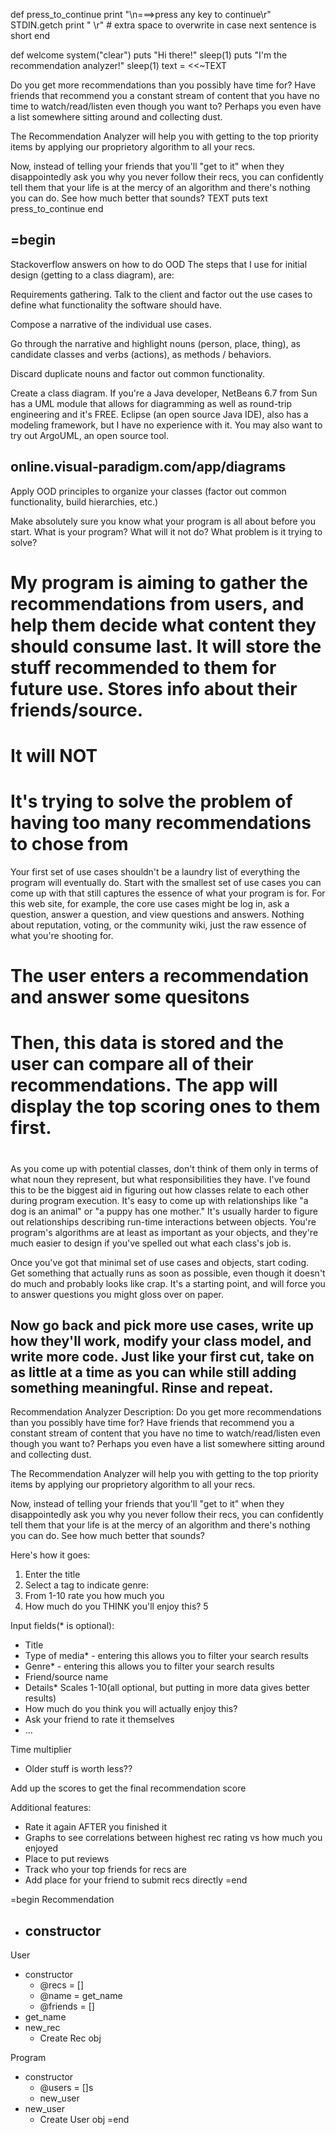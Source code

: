 
def press_to_continue
  print "\n===>press any key to continue\r"
  STDIN.getch
  print "            \r" # extra space to overwrite in case next sentence is short
end

def welcome
  system("clear")
  puts "Hi there!"
  sleep(1)
  puts "I'm the recommendation analyzer!"
  sleep(1)
  text = <<~TEXT 

  Do you get more recommendations than you possibly have time for? Have friends that recommend you a constant stream of content that you have no time to watch/read/listen even though you want to? Perhaps you even have a list somewhere sitting around and collecting dust. 

  The Recommendation Analyzer will help you with getting to the top priority items by applying our proprietory algorithm to all your recs.
  
  Now, instead of telling your friends that you'll "get to it" when they disappointedly ask you why you never follow their recs, you can confidently tell them that your life is at the mercy of an algorithm and there's nothing you can do. See how much better that sounds?
  TEXT
  puts text
  press_to_continue
end


=begin
---------------
Stackoverflow answers on how to do OOD
The steps that I use for initial design (getting to a class diagram), are:

Requirements gathering. Talk to the client and factor out the use cases to define what functionality the software should have.


Compose a narrative of the individual use cases.

Go through the narrative and highlight nouns (person, place, thing), as candidate classes and verbs (actions), as methods / behaviors.

Discard duplicate nouns and factor out common functionality.

Create a class diagram. If you're a Java developer, NetBeans 6.7 from Sun has a UML module that allows for diagramming as well as round-trip engineering and it's FREE. Eclipse (an open source Java IDE), also has a modeling framework, but I have no experience with it. You may also want to try out ArgoUML, an open source tool.

online.visual-paradigm.com/app/diagrams
---------------
Apply OOD principles to organize your classes (factor out common functionality, build hierarchies, etc.)

Make absolutely sure you know what your program is all about before you start. What is your program? What will it not do? What problem is it trying to solve?

# My program is aiming to gather the recommendations from users, and help them decide what content they should consume last. It will store the stuff recommended to them for future use. Stores info about their friends/source. 
  # It will NOT 
  # It's trying to solve the problem of having too many recommendations to chose from

Your first set of use cases shouldn't be a laundry list of everything the program will eventually do. Start with the smallest set of use cases you can come up with that still captures the essence of what your program is for. For this web site, for example, the core use cases might be log in, ask a question, answer a question, and view questions and answers. Nothing about reputation, voting, or the community wiki, just the raw essence of what you're shooting for.
# The user enters a recommendation and answer some quesitons
  # Then, this data is stored and the user can compare all of their recommendations. The app will display the top scoring ones to them first.
# 

As you come up with potential classes, don't think of them only in terms of what noun they represent, but what responsibilities they have. I've found this to be the biggest aid in figuring out how classes relate to each other during program execution. It's easy to come up with relationships like "a dog is an animal" or "a puppy has one mother." It's usually harder to figure out relationships describing run-time interactions between objects. You're program's algorithms are at least as important as your objects, and they're much easier to design if you've spelled out what each class's job is.

Once you've got that minimal set of use cases and objects, start coding. Get something that actually runs as soon as possible, even though it doesn't do much and probably looks like crap. It's a starting point, and will force you to answer questions you might gloss over on paper.

Now go back and pick more use cases, write up how they'll work, modify your class model, and write more code. Just like your first cut, take on as little at a time as you can while still adding something meaningful. Rinse and repeat.
---------------

Recommendation Analyzer
Description: 
Do you get more recommendations than you possibly have time for? Have friends that recommend you a constant stream of content that you have no time to watch/read/listen even though you want to? Perhaps you even have a list somewhere sitting around and collecting dust. 

The Recommendation Analyzer will help you with getting to the top priority items by applying our proprietory algorithm to all your recs.

Now, instead of telling your friends that you'll "get to it" when they disappointedly ask you why you never follow their recs, you can confidently tell them that your life is at the mercy of an algorithm and there's nothing you can do. See how much better that sounds?

Here's how it goes:
1. Enter the title
2. Select a tag to indicate genre: 
3. From 1-10 rate you how much you 
4. How much do you THINK you'll enjoy this?
5

Input fields(* is optional):
- Title
- Type of media* - entering this allows you to filter your search results
- Genre* - entering this allows you to filter your search results
- Friend/source name
- Details*
Scales 1-10(all optional, but putting in more data gives better results)
- How much do you think you will actually enjoy this?
- Ask your friend to rate it themselves
- ...

Time multiplier
- Older stuff is worth less??

Add up the scores to get the final recommendation score



Additional features:
- Rate it again AFTER you finished it
- Graphs to see correlations between highest rec rating vs how much you enjoyed
- Place to put reviews
- Track who your top friends for recs are
- Add place for your friend to submit recs directly
=end


=begin
Recommendation
  - constructor
    - 

User
  - constructor
    - @recs = []
    - @name = get_name
    - @friends = []
  - get_name
  - new_rec
    - Create Rec obj

Program
  - constructor
    - @users = []s
    - new_user
  - new_user
    - Create User obj 
=end